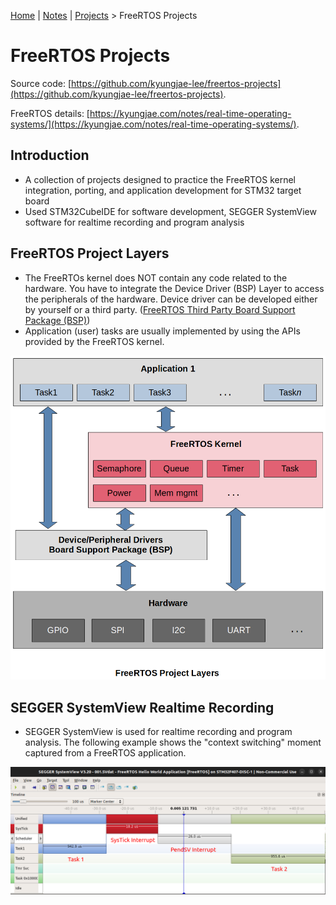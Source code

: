 [Home](../../) | [Notes](../../notes) | [Projects](../) > FreeRTOS Projects

# FreeRTOS Projects 

Source code: [https://github.com/kyungjae-lee/freertos-projects](https://github.com/kyungjae-lee/freertos-projects).

FreeRTOS details: [https://kyungjae.com/notes/real-time-operating-systems/](https://kyungjae.com/notes/real-time-operating-systems/).



## Introduction

* A collection of projects designed to practice the FreeRTOS kernel integration, porting, and application development for STM32 target board
* Used STM32CubeIDE for software development, SEGGER SystemView software for realtime recording and program analysis



## FreeRTOS Project Layers

* The FreeRTOs kernel does NOT contain any code related to the hardware. You have to integrate the Device Driver (BSP) Layer to access the peripherals of the hardware. Device driver can be developed either by yourself or a third party. ([FreeRTOS Third Party Board Support Package (BSP)](https://www.freertos.org/FreeRTOS-Plus/BSP_Solutions/FreeRTOS_BSP.html))
* Application (user) tasks are usually implemented by using the APIs provided by the FreeRTOS kernel.



<img src="img/freertos-project-layers-2.png" alt="freertos-project-layers-2" width="650">





## SEGGER SystemView Realtime Recording

* SEGGER SystemView is used for realtime recording and program analysis. The following example shows the "context switching" moment captured from a FreeRTOS application.



<img src="img/context-switching-segger-system-view.png" alt="context-switching-segger-system-view" width="900">